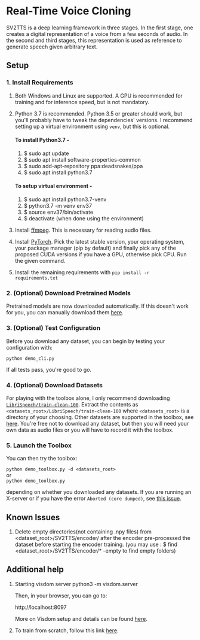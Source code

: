 # Real-Time Voice Cloning


SV2TTS is a deep learning framework in three stages. In the first stage, one creates a digital representation of a voice from a few seconds of audio. In the second and third stages, this representation is used as reference to generate speech given arbitrary text.



## Setup

### 1. Install Requirements
1. Both Windows and Linux are supported. A GPU is recommended for training and for inference speed, but is not mandatory.
2. Python 3.7 is recommended. Python 3.5 or greater should work, but you'll probably have to tweak the dependencies' versions. I recommend setting up a virtual environment using `venv`, but this is optional.

   #### To install Python3.7 -
   1. $ sudo apt update
   2. $ sudo apt install software-properties-common
   3. $ sudo add-apt-repository ppa:deadsnakes/ppa
   4. $ sudo apt install python3.7
    
   #### To setup virtual environment -
   1. $ sudo apt install python3.7-venv
   2. $ python3.7 -m venv env37
   3. $ source env37/bin/activate
   4. $ deactivate (when done using the environment)

3. Install [ffmpeg](https://ffmpeg.org/download.html#get-packages). This is necessary for reading audio files.
4. Install [PyTorch](https://pytorch.org/get-started/locally/). Pick the latest stable version, your operating system, your package manager (pip by default) and finally pick any of the proposed CUDA versions if you have a GPU, otherwise pick CPU. Run the given command.
5. Install the remaining requirements with `pip install -r requirements.txt`

### 2. (Optional) Download Pretrained Models
Pretrained models are now downloaded automatically. If this doesn't work for you, you can manually download them [here](https://github.com/CorentinJ/Real-Time-Voice-Cloning/wiki/Pretrained-models).

### 3. (Optional) Test Configuration
Before you download any dataset, you can begin by testing your configuration with:

`python demo_cli.py`

If all tests pass, you're good to go.

### 4. (Optional) Download Datasets
For playing with the toolbox alone, I only recommend downloading [`LibriSpeech/train-clean-100`](https://www.openslr.org/resources/12/train-clean-100.tar.gz). Extract the contents as `<datasets_root>/LibriSpeech/train-clean-100` where `<datasets_root>` is a directory of your choosing. Other datasets are supported in the toolbox, see [here](https://github.com/CorentinJ/Real-Time-Voice-Cloning/wiki/Training#datasets). You're free not to download any dataset, but then you will need your own data as audio files or you will have to record it with the toolbox.

### 5. Launch the Toolbox
You can then try the toolbox:

`python demo_toolbox.py -d <datasets_root>`  
or  
`python demo_toolbox.py`  

depending on whether you downloaded any datasets. If you are running an X-server or if you have the error `Aborted (core dumped)`, see [this issue](https://github.com/CorentinJ/Real-Time-Voice-Cloning/issues/11#issuecomment-504733590).

## Known Issues

1. Delete empty directories(not containing .npy files) from <dataset_root>/SV2TTS/encoder/ after the encoder pre-processed the dataset before starting the encoder training. (you may use : $ find <dataset_root>/SV2TTS/encoder/* -empty to find empty folders)

## Additional help 

1. Starting visdom server
   python3 -m visdom.server
   
   Then, in your browser, you can go to:

   http://localhost:8097
   
   More on Visdom setup and details can be found [here](https://github.com/fossasia/visdom/blob/master/README.md).
   
2. To train from scratch, follow this link [here](https://github.com/CorentinJ/Real-Time-Voice-Cloning/wiki/Training).
